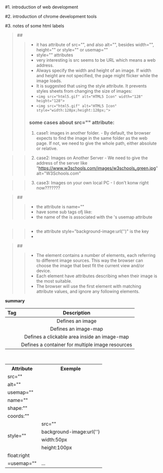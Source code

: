 #1. introduction of web development

#2. introduction of chrome development tools

#3. notes of some html labels
>##<img >
>>+ it has attribute of src="", and also alt="", besides width="", height="" or style="" or usemap=""
>>+ style="" attributes 
>>+ very interesting is src seems to be URL which means a web address.
>>+ Always specify the width and height of an image. If width and height are not specified, the page might flicker while the image loads.
>>+ It is suggested that using the style attribute. It prevents styles sheets from changing the size of images:
>>+ `<img src="html5.gif" alt="HTML5 Icon" width="128" height="128">`
>>+ `<img src="html5.gif" alt="HTML5 Icon" style="width:128px;height:128px;">`
>>### some cases about src="" attribute:
>>1. case1: images in another folder. - By default, the browser expects to find the image in the same folder as the web page. 
If not, we need to give the whole path, either absolute or relative.

>>2. case2: Images on Another Server - We need to give the address of the server like "https://www.w3schools.com/images/w3schools_green.jpg" alt="W3Schools.com"

>>3. case3: Images on your own local PC - I don't konw right now???????

>##<map>
  >>+ the attribute is name=""
  >>+ have some sub tags ofj <area> like: <area shape="" coords="" alt="" href=""> 
  >>+ the name of the <map> is associated with the <img>'s usemap attribute 

>## <body style="background-image:url('www.baidu.jpg')">
  >>+ the attribute style="background-image:url('')" is the key
  >>+ 

>##<picture>
  >>+ The <picture> element contains a number of <source> elements, each referring to different image sources. This way the browser can choose the image that best fit the current view and/or device.
  >>+ Each <source> element have attributes describing when their image is the most suitable.
  >>+ The browser will use the first <source> element with matching attribute values, and ignore any following <source> elements.
  
**summary**

| Tag	 | Description |
|-:|:-:|
| <img>	| Defines an image |
| <map>	| Defines an image-map |
| <area>	| Defines a clickable area inside an image-map |
| <picture>	| Defines a container for multiple image resources |
  
<table>
  <tr>
    <th>Attribute</th>
    <th>Exemple</th>
  </tr>
  
  <tr>
    <td >src=""</td>
    <td ></td>
  </tr>
  
  <tr>
    <td >alt=""</td>
    <td ></td>
  </tr>
  <tr>
    <td > usemap=""</td>
    <td ><img usemap="#workmap"></td>
  </tr> 
  <tr>
    <td > name=""</td>
    <td ><map name="workmap"></td>
  </tr> 
   <tr>
    <td>shape:""</td>
    <td><area shape="rect" coords="34,44,270,350" alt="Computer" href="computer.htm"></td>
   </tr>
   <tr>
    <td>coords:""</td>
    <td> <area shape="rect" coords="34,44,270,350" alt="Computer" href="computer.htm"></td>
   </tr> 
  
  
  <tr>
    <td rowspan="4" >style=""</td>
    <td >src=""</td>
  </tr>
  
  <tr>
    <td >background-image:url('')</td>
  </tr>
  
  <tr>
    <td>width:50px</td>
  </tr>
  
  <tr>
    <td>height:100px</td>
  </tr>
  
   <tr>
    <td>float:right </td>
   </tr>
   
   <tr>
    <td>=usemap=""</td>
    <td>...</td>
  </tr>
  
</table>
